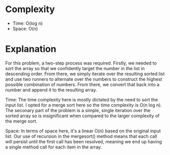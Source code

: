 # Complexity

* Time: O(log n)
* Space: O(n)

# Explanation
For this problem, a two-step process was required. Firstly, we needed to sort the array so that we confidently target the number in the list in descending order. From there, we simply iterate over the resulting sorted list and use two runners to alternate over the numbers to construct the highest possible combination of numbers. From there, we convert that back into a number and append it to the resulting array.

Time: The time complexity here is mostly dictated by the need to sort the input list. I opted for a merge sort here so the time complexity is O(n log n). The seconary part of the problem is a simple, single iteration over the sorted array so is insignificant when compared to the larger complexity of the merge sort.

Space: In terms of space here, it's a linear O(n) based on the original input list. Our use of recursion in the mergesort() method means that each call will persist until the first call has been resolved, meaning we end up having a single method call for each item in the array.
